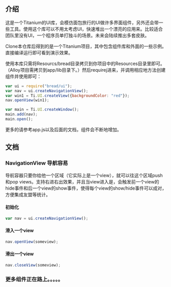## 介绍

这是一个Titanium的UI库，会模仿面包旅行的UI做许多界面组件，另外还会带一些工具。使用这个库可以不用太考虑UI，快速堆出一个漂亮的应用来。比较适合团队里没有UI，一个程序员单打独斗的场景。未来会陆续推出多套皮肤。

Clone本仓库后得到的是一个Titanium项目，其中包含组件库和外面的一些示例。直接编译运行即可看到演示效果。

使用本库只需将Resourcs/bread目录拷贝到你项目中的Resources目录里即可。（Alloy项目需拷贝到app/lib目录下。）然后requirej进来，并调用相应地方法创建组件并使用即可：

```js
var ui = require("bread/ui");
var nav = ui.createNavigationView();
var win1 = Ti.UI.createView({backgroundColor: "red"});
nav.openView(win1);

var main = Ti.UI.createWindow();
main.add(nav);
main.open();
```

更多的请参考app.js以及后面的文档，组件会不断地增加。

## 文档

### NavigationView 导航容易

导航容器只要你给他一个区域（它实际上是一个view），就可以往这个区域push和pop views。支持右进右出效果，并且当view进入是，会触发前一个view的hide事件和后一个view的show事件，使得每个view的show/hide事件可以成对，方便集成友盟等统计。

#### 初始化

```js
var nav = ui.createNavigationView();
```

#### 滑入一个view

```js
nav.openView(someview);
```

#### 滑出一个view

```js
nav.closeView(someview);
```

### 更多组件正在路上。。。。。
